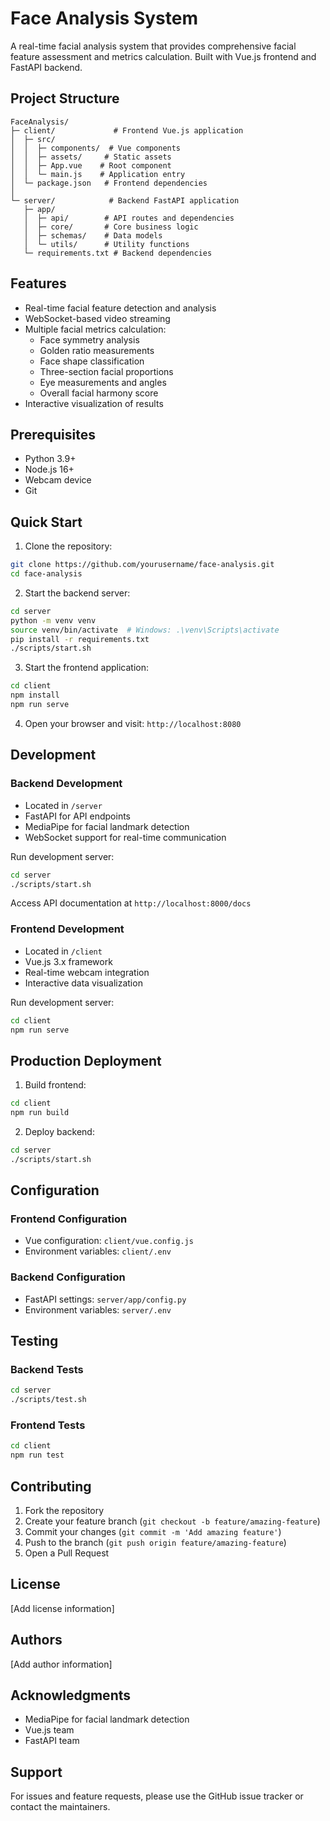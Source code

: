 # Face Analysis System

A real-time facial analysis system that provides comprehensive facial feature assessment and metrics calculation. Built with Vue.js frontend and FastAPI backend.

## Project Structure

```
FaceAnalysis/
├─ client/             # Frontend Vue.js application
│  ├─ src/
│  │  ├─ components/  # Vue components
│  │  ├─ assets/     # Static assets
│  │  ├─ App.vue    # Root component
│  │  └─ main.js    # Application entry
│  └─ package.json   # Frontend dependencies
│
└─ server/            # Backend FastAPI application
   ├─ app/
   │  ├─ api/        # API routes and dependencies
   │  ├─ core/       # Core business logic
   │  ├─ schemas/    # Data models
   │  └─ utils/      # Utility functions
   └─ requirements.txt # Backend dependencies
```

## Features

- Real-time facial feature detection and analysis
- WebSocket-based video streaming
- Multiple facial metrics calculation:
  - Face symmetry analysis
  - Golden ratio measurements
  - Face shape classification
  - Three-section facial proportions
  - Eye measurements and angles
  - Overall facial harmony score
- Interactive visualization of results

## Prerequisites

- Python 3.9+
- Node.js 16+
- Webcam device
- Git

## Quick Start

1. Clone the repository:
```bash
git clone https://github.com/yourusername/face-analysis.git
cd face-analysis
```

2. Start the backend server:
```bash
cd server
python -m venv venv
source venv/bin/activate  # Windows: .\venv\Scripts\activate
pip install -r requirements.txt
./scripts/start.sh
```

3. Start the frontend application:
```bash
cd client
npm install
npm run serve
```

4. Open your browser and visit: `http://localhost:8080`

## Development

### Backend Development
- Located in `/server`
- FastAPI for API endpoints
- MediaPipe for facial landmark detection
- WebSocket support for real-time communication

Run development server:
```bash
cd server
./scripts/start.sh
```

Access API documentation at `http://localhost:8000/docs`

### Frontend Development
- Located in `/client`
- Vue.js 3.x framework
- Real-time webcam integration
- Interactive data visualization

Run development server:
```bash
cd client
npm run serve
```

## Production Deployment

1. Build frontend:
```bash
cd client
npm run build
```

2. Deploy backend:
```bash
cd server
./scripts/start.sh
```

## Configuration

### Frontend Configuration
- Vue configuration: `client/vue.config.js`
- Environment variables: `client/.env`

### Backend Configuration
- FastAPI settings: `server/app/config.py`
- Environment variables: `server/.env`

## Testing

### Backend Tests
```bash
cd server
./scripts/test.sh
```

### Frontend Tests
```bash
cd client
npm run test
```

## Contributing

1. Fork the repository
2. Create your feature branch (`git checkout -b feature/amazing-feature`)
3. Commit your changes (`git commit -m 'Add amazing feature'`)
4. Push to the branch (`git push origin feature/amazing-feature`)
5. Open a Pull Request

## License

[Add license information]

## Authors

[Add author information]

## Acknowledgments

- MediaPipe for facial landmark detection
- Vue.js team
- FastAPI team

## Support

For issues and feature requests, please use the GitHub issue tracker or contact the maintainers.